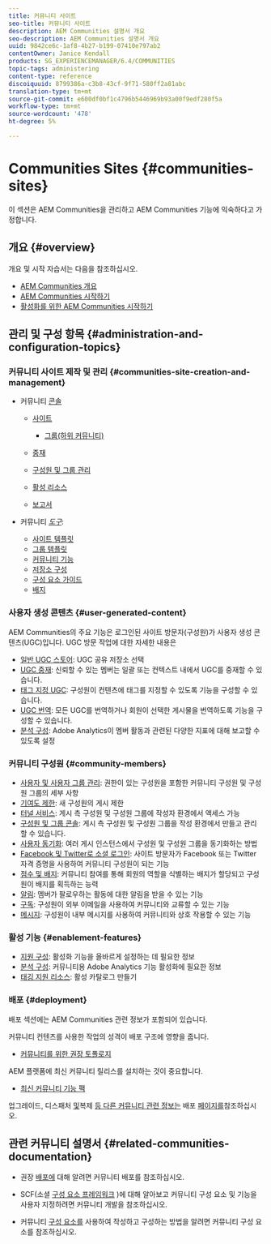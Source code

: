 ```yaml
---
title: 커뮤니티 사이트
seo-title: 커뮤니티 사이트
description: AEM Communities 설명서 개요
seo-description: AEM Communities 설명서 개요
uuid: 9842ce6c-1af8-4b27-b199-07410e797ab2
contentOwner: Janice Kendall
products: SG_EXPERIENCEMANAGER/6.4/COMMUNITIES
topic-tags: administering
content-type: reference
discoiquuid: 8799386a-c3b8-43cf-9f71-580ff2a81abc
translation-type: tm+mt
source-git-commit: e600df0bf1c4796b5446969b93a00f9edf280f5a
workflow-type: tm+mt
source-wordcount: '478'
ht-degree: 5%

---
```



# Communities Sites {#communities-sites}

이 섹션은 AEM Communities을 관리하고 AEM Communities 기능에 익숙하다고 가정합니다.

## 개요 {#overview}

개요 및 시작 자습서는 다음을 참조하십시오.

* [AEM Communities 개요](overview.md)
* [AEM Communities 시작하기](getting-started.md)
* [활성화를 위한 AEM Communities 시작하기](getting-started-enablement.md)

## 관리 및 구성 항목 {#administration-and-configuration-topics}

### 커뮤니티 사이트 제작 및 관리 {#communities-site-creation-and-management}

* 커뮤니티 [콘솔](consoles.md)

   * [사이트](sites-console.md)

      * [그룹(하위 커뮤니티)](groups.md)
   * [중재](moderation.md)
   * [구성원 및 그룹 관리](members.md)
   * [활성 리소스](resources.md)
   * [보고서](reports.md)


* 커뮤니티 [*도구&#x200B;*](tools.md):

   * [사이트 템플릿](sites.md)
   * [그룹 템플릿](tools-groups.md)
   * [커뮤니티 기능](functions.md)
   * [저장소 구성](srp-config.md)
   * [구성 요소 가이드](components-guide.md)
   * [배지](badges.md)


### 사용자 생성 콘텐츠 {#user-generated-content}

AEM Communities의 주요 기능은 로그인된 사이트 방문자(구성원)가 사용자 생성 콘텐츠(UGC)입니다. UGC 방문 작업에 대한 자세한 내용은

* [일반 UGC 스토어](working-with-srp.md): UGC 공유 저장소 선택
* [UGC 중재](moderate-ugc.md): 신뢰할 수 있는 멤버는 일괄 또는 컨텍스트 내에서 UGC를 중재할 수 있습니다.
* [태그 지정 UGC](tag-ugc.md): 구성원이 컨텐츠에 태그를 지정할 수 있도록 기능을 구성할 수 있습니다.
* [UGC 번역](translate-ugc.md): 모든 UGC를 번역하거나 회원이 선택한 게시물을 번역하도록 기능을 구성할 수 있습니다.
* [분석 구성](analytics.md): Adobe Analytics이 멤버 활동과 관련된 다양한 지표에 대해 보고할 수 있도록 설정

### 커뮤니티 구성원 {#community-members}

* [사용자 및 사용자 그룹 관리](users.md): 권한이 있는 구성원을 포함한 커뮤니티 구성원 및 구성원 그룹의 세부 사항
* [기여도 제한](limits.md): 새 구성원의 게시 제한
* [터널 서비스](deploy-communities.md#tunnel-service-on-author): 게시 측 구성원 및 구성원 그룹에 작성자 환경에서 액세스 가능
* [구성원 및 그룹 콘솔](members.md): 게시 측 구성원 및 구성원 그룹을 작성 환경에서 만들고 관리할 수 있습니다.
* [사용자 동기화](sync.md): 여러 게시 인스턴스에서 구성원 및 구성원 그룹을 동기화하는 방법
* [Facebook 및 Twitter로 소셜 로그인](social-login.md): 사이트 방문자가 Facebook 또는 Twitter 자격 증명을 사용하여 커뮤니티 구성원이 되는 기능
* [점수 및 배지](implementing-scoring.md): 커뮤니티 참여를 통해 회원의 역할을 식별하는 배지가 할당되고 구성원이 배지를 획득하는 능력
* [알림](notifications.md): 멤버가 팔로우하는 활동에 대한 알림을 받을 수 있는 기능
* [구독](subscriptions.md): 구성원이 외부 이메일을 사용하여 커뮤니티와 교류할 수 있는 기능
* [메시지](messaging.md): 구성원이 내부 메시지를 사용하여 커뮤니티와 상호 작용할 수 있는 기능

### 활성 기능 {#enablement-features}

* [지원 구성](enablement.md): 활성화 기능을 올바르게 설정하는 데 필요한 정보
* [분석 구성](analytics.md): 커뮤니티용 Adobe Analytics 기능 활성화에 필요한 정보
* [태깅 지원 리소스](tag-resources.md): 활성 카탈로그 만들기

### 배포 {#deployment}

배포 섹션에는 AEM Communities 관련 정보가 포함되어 있습니다.

커뮤니티 컨텐츠를 사용한 작업의 성격이 배포 구조에 영향을 줍니다.

* [커뮤니티를 위한 권장 토폴로지](topologies.md)

AEM 플랫폼에 최신 커뮤니티 릴리스를 설치하는 것이 중요합니다.

* [최신 커뮤니티 기능 팩](deploy-communities.md#latestfeaturepack)

업그레이드, 디스패처 [및](upgrade.md)복제 [등 다른 커뮤니티 관련 정보는](dispatcher.md) 배포 [페이지를](deploy-communities.md#replication-agents-on-author)참조하십시오.

## 관련 커뮤니티 설명서 {#related-communities-documentation}

* 권장 [배포에](deploy-communities.md) 대해 알려면 커뮤니티 배포를 참조하십시오.

* SCF(소셜 [구성 요소 프레임워크](communities.md) )에 대해 알아보고 커뮤니티 구성 요소 및 기능을 사용자 지정하려면 커뮤니티 개발을 참조하십시오.

* 커뮤니티 [구성 요소를](author-communities.md) 사용하여 작성하고 구성하는 방법을 알려면 커뮤니티 구성 요소를 참조하십시오.
